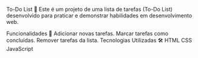 To-Do List 📝
Este é um projeto de uma lista de tarefas (To-Do List) desenvolvido para praticar e demonstrar habilidades em desenvolvimento web.

Funcionalidades 🚀
Adicionar novas tarefas.
Marcar tarefas como concluídas.
Remover tarefas da lista.
Tecnologias Utilizadas 🛠️
HTML
CSS
JavaScript
